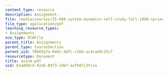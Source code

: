 ```yaml
---
content_type: resource
description: Assignment.
file: /media/courses/15-988-system-dynamics-self-study-fall-1998-spring-1999/63a884c442a689f31db7eafb07c3fcca_assn8.pdf
file_type: application/pdf
learning_resource_types:
- Assignments
ocw_type: OCWFile
parent_title: Assignments
parent_type: CourseSection
parent_uid: 78665a7a-0481-4dfc-c166-ac4cab9c35c7
resourcetype: Document
title: assn8.pdf
uid: 63a884c4-42a6-89f3-1db7-eafb07c3fcca
---
```

